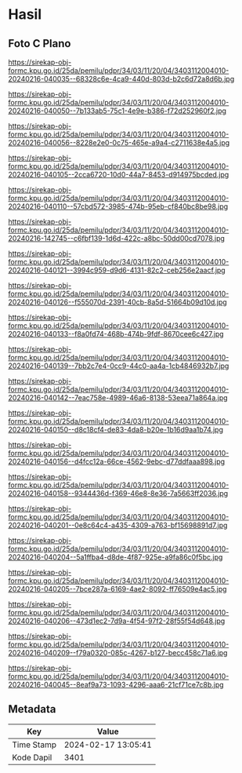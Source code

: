 # Hasil

## Foto C Plano

https://sirekap-obj-formc.kpu.go.id/25da/pemilu/pdpr/34/03/11/20/04/3403112004010-20240216-040035--68328c6e-4ca9-440d-803d-b2c6d72a8d6b.jpg

https://sirekap-obj-formc.kpu.go.id/25da/pemilu/pdpr/34/03/11/20/04/3403112004010-20240216-040050--7b133ab5-75c1-4e9e-b386-f72d252960f2.jpg

https://sirekap-obj-formc.kpu.go.id/25da/pemilu/pdpr/34/03/11/20/04/3403112004010-20240216-040056--8228e2e0-0c75-465e-a9a4-c2711638e4a5.jpg

https://sirekap-obj-formc.kpu.go.id/25da/pemilu/pdpr/34/03/11/20/04/3403112004010-20240216-040105--2cca6720-10d0-44a7-8453-d914975bcded.jpg

https://sirekap-obj-formc.kpu.go.id/25da/pemilu/pdpr/34/03/11/20/04/3403112004010-20240216-040110--57cbd572-3985-474b-95eb-cf840bc8be98.jpg

https://sirekap-obj-formc.kpu.go.id/25da/pemilu/pdpr/34/03/11/20/04/3403112004010-20240216-142745--c6fbf139-1d6d-422c-a8bc-50dd00cd7078.jpg

https://sirekap-obj-formc.kpu.go.id/25da/pemilu/pdpr/34/03/11/20/04/3403112004010-20240216-040121--3994c959-d9d6-4131-82c2-ceb256e2aacf.jpg

https://sirekap-obj-formc.kpu.go.id/25da/pemilu/pdpr/34/03/11/20/04/3403112004010-20240216-040126--f555070d-2391-40cb-8a5d-51664b09d10d.jpg

https://sirekap-obj-formc.kpu.go.id/25da/pemilu/pdpr/34/03/11/20/04/3403112004010-20240216-040133--f8a0fd74-468b-474b-9fdf-8670cee6c427.jpg

https://sirekap-obj-formc.kpu.go.id/25da/pemilu/pdpr/34/03/11/20/04/3403112004010-20240216-040139--7bb2c7e4-0cc9-44c0-aa4a-1cb4846932b7.jpg

https://sirekap-obj-formc.kpu.go.id/25da/pemilu/pdpr/34/03/11/20/04/3403112004010-20240216-040142--7eac758e-4989-46a6-8138-53eea71a864a.jpg

https://sirekap-obj-formc.kpu.go.id/25da/pemilu/pdpr/34/03/11/20/04/3403112004010-20240216-040150--d8c18cf4-de83-4da8-b20e-1b16d9aa1b74.jpg

https://sirekap-obj-formc.kpu.go.id/25da/pemilu/pdpr/34/03/11/20/04/3403112004010-20240216-040156--d4fcc12a-66ce-4562-9ebc-d77ddfaaa898.jpg

https://sirekap-obj-formc.kpu.go.id/25da/pemilu/pdpr/34/03/11/20/04/3403112004010-20240216-040158--9344436d-f369-46e8-8e36-7a5663ff2036.jpg

https://sirekap-obj-formc.kpu.go.id/25da/pemilu/pdpr/34/03/11/20/04/3403112004010-20240216-040201--0e8c64c4-a435-4309-a763-bf15698891d7.jpg

https://sirekap-obj-formc.kpu.go.id/25da/pemilu/pdpr/34/03/11/20/04/3403112004010-20240216-040204--5a1ffba4-d8de-4f87-925e-a9fa86c0f5bc.jpg

https://sirekap-obj-formc.kpu.go.id/25da/pemilu/pdpr/34/03/11/20/04/3403112004010-20240216-040205--7bce287a-6169-4ae2-8092-ff76509e4ac5.jpg

https://sirekap-obj-formc.kpu.go.id/25da/pemilu/pdpr/34/03/11/20/04/3403112004010-20240216-040206--473d1ec2-7d9a-4f54-97f2-28f55f54d648.jpg

https://sirekap-obj-formc.kpu.go.id/25da/pemilu/pdpr/34/03/11/20/04/3403112004010-20240216-040209--f79a0320-085c-4267-b127-becc458c71a6.jpg

https://sirekap-obj-formc.kpu.go.id/25da/pemilu/pdpr/34/03/11/20/04/3403112004010-20240216-040045--8eaf9a73-1093-4296-aaa6-21cf71ce7c8b.jpg


## Metadata

| Key        | Value               |
| ---------- | ------------------- |
| Time Stamp | 2024-02-17 13:05:41 |
| Kode Dapil | 3401                |



